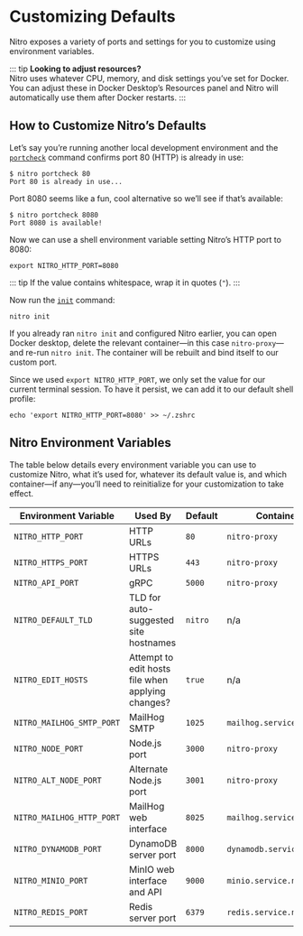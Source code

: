 # Customizing Defaults

Nitro exposes a variety of ports and settings for you to customize using environment variables.

::: tip
**Looking to adjust resources?**\
Nitro uses whatever CPU, memory, and disk settings you’ve set for Docker. You can adjust these in Docker Desktop’s Resources panel and Nitro will automatically use them after Docker restarts.
:::

## How to Customize Nitro’s Defaults

Let’s say you’re running another local development environment and the [`portcheck`](commands.md#portcheck) command confirms port 80 (HTTP) is already in use:

```
$ nitro portcheck 80
Port 80 is already in use...
```

Port 8080 seems like a fun, cool alternative so we’ll see if that’s available:

```
$ nitro portcheck 8080
Port 8080 is available!
```

Now we can use a shell environment variable setting Nitro’s HTTP port to 8080:

```
export NITRO_HTTP_PORT=8080
```

::: tip
If the value contains whitespace, wrap it in quotes (`"`).
:::

Now run the [`init`](commands.md#init) command:

```
nitro init
```

If you already ran `nitro init` and configured Nitro earlier, you can open Docker desktop, delete the relevant container—in this case `nitro-proxy`—and re-run `nitro init`. The container will be rebuilt and bind itself to our custom port.

Since we used `export NITRO_HTTP_PORT`, we only set the value for our current terminal session. To have it persist, we can add it to our default shell profile:

```
echo 'export NITRO_HTTP_PORT=8080' >> ~/.zshrc
```

## Nitro Environment Variables

The table below details every environment variable you can use to customize Nitro, what it’s used for, whatever its default value is, and which container—if any—you’ll need to reinitialize for your customization to take effect.

| Environment Variable      | Used By                                           | Default     | Container                |
| ------------------------- | ------------------------------------------------- | ----------- | ------------------------ |
| `NITRO_HTTP_PORT`         | HTTP URLs                                         | `80`        | `nitro-proxy`            |
| `NITRO_HTTPS_PORT`        | HTTPS URLs                                        | `443`       | `nitro-proxy`            |
| `NITRO_API_PORT`          | gRPC                                              | `5000`      | `nitro-proxy`            |
| `NITRO_DEFAULT_TLD`       | TLD for auto-suggested site hostnames             | `nitro`     | n/a                      |
| `NITRO_EDIT_HOSTS`        | Attempt to edit hosts file when applying changes? | `true`      | n/a                      |
| `NITRO_MAILHOG_SMTP_PORT` | MailHog SMTP                                      | `1025`      | `mailhog.service.nitro`  |
| `NITRO_NODE_PORT`         | Node.js port                                      | `3000`      | `nitro-proxy`            |
| `NITRO_ALT_NODE_PORT`     | Alternate Node.js port                            | `3001`      | `nitro-proxy`            |
| `NITRO_MAILHOG_HTTP_PORT` | MailHog web interface                             | `8025`      | `mailhog.service.nitro`  |
| `NITRO_DYNAMODB_PORT`     | DynamoDB server port                              | `8000`      | `dynamodb.service.nitro` |
| `NITRO_MINIO_PORT`        | MinIO web interface and API                       | `9000`      | `minio.service.nitro`    |
| `NITRO_REDIS_PORT`        | Redis server port                                 | `6379`      | `redis.service.nitro`    |
